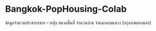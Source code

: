 # Bangkok-PopHousing-Colab
ข้อมูลจำนวนประชากรชาย – หญิง ขนาดพื้นที่ จำนวนบ้าน จำแนกตามแขวง (กรุงเทพมหานคร)
